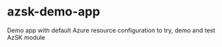 # azsk-demo-app
Demo app with default Azure resource configuration to try, demo and test AzSK module
